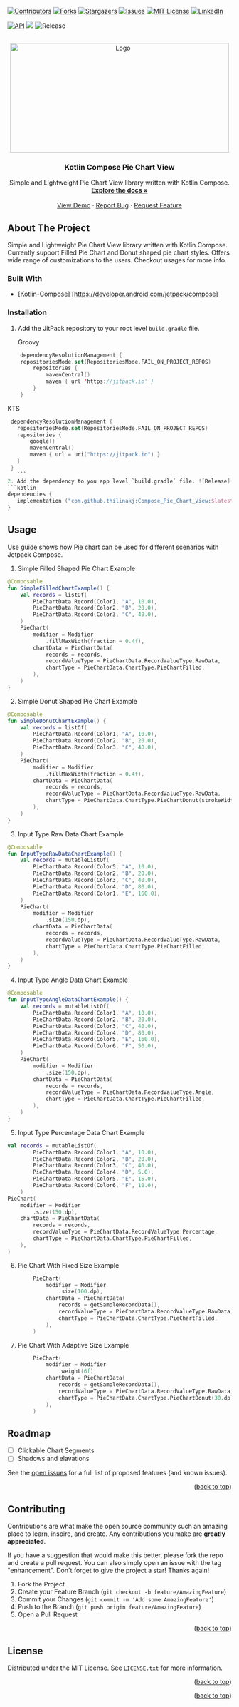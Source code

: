 <!-- Improved compatibility of back to top link: See: https://github.com/othneildrew/Best-README-Template/pull/73 -->
<a name="readme-top"></a>
<!--
*** Thanks for checking out the Best-README-Template. If you have a suggestion
*** that would make this better, please fork the repo and create a pull request
*** or simply open an issue with the tag "enhancement".
*** Don't forget to give the project a star!
*** Thanks again! Now go create something AMAZING! :D
-->



<!-- PROJECT SHIELDS -->
<!--
*** I'm using markdown "reference style" links for readability.
*** Reference links are enclosed in brackets [ ] instead of parentheses ( ).
*** See the bottom of this document for the declaration of the reference variables
*** for contributors-url, forks-url, etc. This is an optional, concise syntax you may use.
*** https://www.markdownguide.org/basic-syntax/#reference-style-links
-->
[![Contributors][contributors-shield]][contributors-url]
[![Forks][forks-shield]][forks-url]
[![Stargazers][stars-shield]][stars-url]
[![Issues][issues-shield]][issues-url]
[![MIT License][license-shield]][license-url]
[![LinkedIn][linkedin-shield]][linkedin-url]

[![API](https://img.shields.io/badge/API-21%2B-green.svg?style=flat)](https://android-arsenal.com/api?level=21)
![](https://img.shields.io/github/actions/workflow/status/thilinakj/Compose_Pie_Chart_View/build-debug-apk.yml?branch=master)
![Release](https://img.shields.io/github/release/thilinakj/Compose_Pie_Chart_View.svg?style=flat)


<!-- PROJECT LOGO -->
<br />
<div align="center">
  <a href="https://github.com/thilinakj/Compose_Pie_Chart_View">
    <img src="logo.png" alt="Logo" width="492" height="245">
  </a>

<h3 align="center">Kotlin Compose Pie Chart View</h3>

  <p align="center">
    Simple and Lightweight Pie Chart View library written with Kotlin Compose.
    <br />
    <a href="https://github.com/thilinakj/Compose_Pie_Chart_View"><strong>Explore the docs »</strong></a>
    <br />
    <br />
    <a href="https://youtu.be/EcaCr3ofbvo">View Demo</a>
    ·
    <a href="https://github.com/thilinakj/Compose_Pie_Chart_View/issues">Report Bug</a>
    ·
    <a href="https://github.com/thilinakj/Compose_Pie_Chart_View/issues">Request Feature</a>
  </p>
</div>

<!-- TABLE OF CONTENTS -->

<!-- ABOUT THE PROJECT -->
## About The Project

Simple and Lightweight Pie Chart View library written with Kotlin Compose. Currently support Filled Pie Chart and Donut shaped pie chart styles. Offers wide range of customizations to the users. Checkout usages for more info. 

### Built With

* [Kotlin-Compose] [https://developer.android.com/jetpack/compose]

### Installation

1. Add the JitPack repository to your root level `build.gradle` file.

   Groovy
```kotlin
	dependencyResolutionManagement {
	repositoriesMode.set(RepositoriesMode.FAIL_ON_PROJECT_REPOS)
		repositories {
			mavenCentral()
			maven { url 'https://jitpack.io' }
		}
	}
```
   KTS
   ```kotlin
    dependencyResolutionManagement {
      repositoriesMode.set(RepositoriesMode.FAIL_ON_PROJECT_REPOS)
      repositories {
          google()
          mavenCentral()
          maven { url = uri("https://jitpack.io") }
      }
    }
      ```
2. Add the dependency to you app level `build.gradle` file. ![Release](https://img.shields.io/github/release/thilinakj/Compose_Pie_Chart_View.svg?style=flat)
```kotlin
  dependencies {
      implementation ("com.github.thilinakj:Compose_Pie_Chart_View:$latest_release")
  }
```

<!-- USAGE EXAMPLES -->
## Usage

Use guide shows how Pie chart can be used for different scenarios with Jetpack Compose.

1. Simple Filled Shaped Pie Chart Example
```kotlin
@Composable
fun SimpleFilledChartExample() {
    val records = listOf(
        PieChartData.Record(Color1, "A", 10.0),
        PieChartData.Record(Color2, "B", 20.0),
        PieChartData.Record(Color3, "C", 40.0),
    )
    PieChart(
        modifier = Modifier
            .fillMaxWidth(fraction = 0.4f),
        chartData = PieChartData(
            records = records,
            recordValueType = PieChartData.RecordValueType.RawData,
            chartType = PieChartData.ChartType.PieChartFilled,
        ),
    )
}
```

2. Simple Donut Shaped Pie Chart Example
```kotlin
@Composable
fun SimpleDonutChartExample() {
    val records = listOf(
        PieChartData.Record(Color1, "A", 10.0),
        PieChartData.Record(Color2, "B", 20.0),
        PieChartData.Record(Color3, "C", 40.0),
    )
    PieChart(
        modifier = Modifier
            .fillMaxWidth(fraction = 0.4f),
        chartData = PieChartData(
            records = records,
            recordValueType = PieChartData.RecordValueType.RawData,
            chartType = PieChartData.ChartType.PieChartDonut(strokeWidth = 40.dp),
        ),
    )
} 
```

3. Input Type Raw Data Chart Example
```kotlin
@Composable
fun InputTypeRawDataChartExample() {
    val records = mutableListOf(
        PieChartData.Record(Color5, "A", 10.0),
        PieChartData.Record(Color2, "B", 20.0),
        PieChartData.Record(Color3, "C", 40.0),
        PieChartData.Record(Color4, "D", 80.0),
        PieChartData.Record(Color1, "E", 160.0),
    )
    PieChart(
        modifier = Modifier
            .size(150.dp),
        chartData = PieChartData(
            records = records,
            recordValueType = PieChartData.RecordValueType.RawData,
            chartType = PieChartData.ChartType.PieChartFilled,
        ),
    )
}
```

4. Input Type Angle Data Chart Example
```kotlin
@Composable
fun InputTypeAngleDataChartExample() {
    val records = mutableListOf(
        PieChartData.Record(Color1, "A", 10.0),
        PieChartData.Record(Color2, "B", 20.0),
        PieChartData.Record(Color3, "C", 40.0),
        PieChartData.Record(Color4, "D", 80.0),
        PieChartData.Record(Color5, "E", 160.0),
        PieChartData.Record(Color6, "F", 50.0),
    )
    PieChart(
        modifier = Modifier
            .size(150.dp),
        chartData = PieChartData(
            records = records,
            recordValueType = PieChartData.RecordValueType.Angle,
            chartType = PieChartData.ChartType.PieChartFilled,
        ),
    )
}
```

5. Input Type Percentage Data Chart Example
```kotlin
val records = mutableListOf(
        PieChartData.Record(Color1, "A", 10.0),
        PieChartData.Record(Color2, "B", 20.0),
        PieChartData.Record(Color3, "C", 40.0),
        PieChartData.Record(Color4, "D", 5.0),
        PieChartData.Record(Color5, "E", 15.0),
        PieChartData.Record(Color6, "F", 10.0),
    )
PieChart(
	modifier = Modifier
	    .size(150.dp),
	chartData = PieChartData(
	    records = records,
	    recordValueType = PieChartData.RecordValueType.Percentage,
	    chartType = PieChartData.ChartType.PieChartFilled,
	),
)
```

6. Pie Chart With Fixed Size Example
```kotlin
        PieChart(
            modifier = Modifier
                .size(100.dp),
            chartData = PieChartData(
                records = getSampleRecordData(),
                recordValueType = PieChartData.RecordValueType.RawData,
                chartType = PieChartData.ChartType.PieChartFilled,
            ),
        )
```

7. Pie Chart With Adaptive Size Example
```kotlin
        PieChart(
            modifier = Modifier
                .weight(6f),
            chartData = PieChartData(
                records = getSampleRecordData(),
                recordValueType = PieChartData.RecordValueType.RawData,
                chartType = PieChartData.ChartType.PieChartDonut(30.dp),
            ),
        )
```



<!-- ROADMAP -->
## Roadmap

- [ ] Clickable Chart Segments
- [ ] Shadows and elavations

See the [open issues](https://github.com/thilinakj/Compose_Pie_Chart_View/issues) for a full list of proposed features (and known issues).

<p align="right">(<a href="#readme-top">back to top</a>)</p>



<!-- CONTRIBUTING -->
## Contributing

Contributions are what make the open source community such an amazing place to learn, inspire, and create. Any contributions you make are **greatly appreciated**.

If you have a suggestion that would make this better, please fork the repo and create a pull request. You can also simply open an issue with the tag "enhancement".
Don't forget to give the project a star! Thanks again!

1. Fork the Project
2. Create your Feature Branch (`git checkout -b feature/AmazingFeature`)
3. Commit your Changes (`git commit -m 'Add some AmazingFeature'`)
4. Push to the Branch (`git push origin feature/AmazingFeature`)
5. Open a Pull Request

<p align="right">(<a href="#readme-top">back to top</a>)</p>



<!-- LICENSE -->
## License

Distributed under the MIT License. See `LICENSE.txt` for more information.

<p align="right">(<a href="#readme-top">back to top</a>)</p>



<!-- CONTACT -->
<!-- 
## Contact
Your Name - [@twitter_handle](https://twitter.com/twitter_handle) - email@email_client.com

Project Link: [https://github.com/thilinakj/Compose_Pie_Chart_View](https://github.com/thilinakj/Compose_Pie_Chart_View)

<p align="right">(<a href="#readme-top">back to top</a>)</p>
 -->

<p align="right">(<a href="#readme-top">back to top</a>)</p>



<!-- MARKDOWN LINKS & IMAGES -->
<!-- https://www.markdownguide.org/basic-syntax/#reference-style-links -->
[contributors-shield]: https://img.shields.io/github/contributors/thilinakj/Compose_Pie_Chart_View.svg?style=for-the-badge
[contributors-url]: https://github.com/thilinakj/Compose_Pie_Chart_View/graphs/contributors
[forks-shield]: https://img.shields.io/github/forks/thilinakj/Compose_Pie_Chart_View.svg?style=for-the-badge
[forks-url]: https://github.com/thilinakj/Compose_Pie_Chart_View/network/members
[stars-shield]: https://img.shields.io/github/stars/thilinakj/Compose_Pie_Chart_View.svg?style=for-the-badge
[stars-url]: https://github.com/thilinakj/Compose_Pie_Chart_View/stargazers
[issues-shield]: https://img.shields.io/github/issues/thilinakj/Compose_Pie_Chart_View.svg?style=for-the-badge
[issues-url]: https://github.com/thilinakj/Compose_Pie_Chart_View/issues
[license-shield]: https://img.shields.io/github/license/thilinakj/Compose_Pie_Chart_View.svg?style=for-the-badge
[license-url]: https://github.com/thilinakj/Compose_Pie_Chart_View/blob/master/LICENSE.txt
[linkedin-shield]: https://img.shields.io/badge/-LinkedIn-black.svg?style=for-the-badge&logo=linkedin&colorB=555
[linkedin-url]: https://linkedin.com/in/linkedin_username
[product-screenshot]: images/screenshot.png
[Next.js]: https://img.shields.io/badge/next.js-000000?style=for-the-badge&logo=nextdotjs&logoColor=white
[Next-url]: https://nextjs.org/
[React.js]: https://img.shields.io/badge/React-20232A?style=for-the-badge&logo=react&logoColor=61DAFB
[React-url]: https://reactjs.org/
[Vue.js]: https://img.shields.io/badge/Vue.js-35495E?style=for-the-badge&logo=vuedotjs&logoColor=4FC08D
[Vue-url]: https://vuejs.org/
[Angular.io]: https://img.shields.io/badge/Angular-DD0031?style=for-the-badge&logo=angular&logoColor=white
[Angular-url]: https://angular.io/
[Svelte.dev]: https://img.shields.io/badge/Svelte-4A4A55?style=for-the-badge&logo=svelte&logoColor=FF3E00
[Svelte-url]: https://svelte.dev/
[Laravel.com]: https://img.shields.io/badge/Laravel-FF2D20?style=for-the-badge&logo=laravel&logoColor=white
[Laravel-url]: https://laravel.com
[Bootstrap.com]: https://img.shields.io/badge/Bootstrap-563D7C?style=for-the-badge&logo=bootstrap&logoColor=white
[Bootstrap-url]: https://getbootstrap.com
[JQuery.com]: https://img.shields.io/badge/jQuery-0769AD?style=for-the-badge&logo=jquery&logoColor=white
[JQuery-url]: https://jquery.com 
